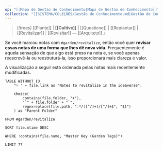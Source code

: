```yaml
---
up: "[[Mapa de Gestão de Conhecimento|Mapa de Gestão de Conhecimento]]"
collection: "[[SISTEMA/COLEÇÕES/Gestão de Conhecimento.md|Gestão de Conhecimento]]"
---
```

> [!trees] [[Plante]] | **[[Cultive]]** | [[Questione]] | [[Replantar]] | [[Revitalizar]] | [[Revisitar]] — [[Arquiteto]] ⤴️  

Se você marcou notas com `#garden/revitalize`, então você quer **revisar essas notas de uma forma que lhes dê nova vida.** Frequentemente é aquela sensação de que algo está preso na nota e, se você apenas reescrevê-la ou reestruturá-la, isso proporcionará mais clareza e valor.

A visualização a seguir está ordenada pelas notas mais recentemente modificadas.


```dataview
TABLE WITHOUT ID
    "💦 " + file.link as "Notes to revitalize in the ideaverse",
    
    choice(
        contains(file.folder, "+"),
        "`" + file.folder + "`",
        regexreplace(file.path, ".*/([^/]+)/[^/]+$", "$1")
    ) as "Parent Folder"

FROM #garden/revitalize

SORT file.mtime DESC

WHERE !contains(file.name, "Master Key (Garden Tags)")

LIMIT 77
```
